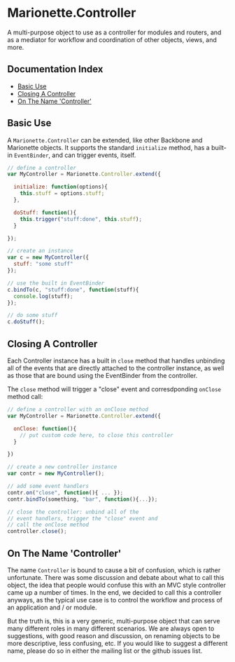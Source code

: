 # Marionette.Controller

A multi-purpose object to use as a controller for
modules and routers, and as a mediator for workflow
and coordination of other objects, views, and more.

## Documentation Index

* [Basic Use](#basic-use)
* [Closing A Controller](#closing-a-controller)
* [On The Name 'Controller'](#on-the-name-controller)

## Basic Use

A `Marionette.Controller` can be extended, like other
Backbone and Marionette objects. It supports the standard
`initialize` method, has a built-in `EventBinder`, and
can trigger events, itself.

```js
// define a controller
var MyController = Marionette.Controller.extend({

  initialize: function(options){
    this.stuff = options.stuff;
  },

  doStuff: function(){
    this.trigger("stuff:done", this.stuff);
  }

});

// create an instance
var c = new MyController({
  stuff: "some stuff"
});

// use the built in EventBinder
c.bindTo(c, "stuff:done", function(stuff){
  console.log(stuff);
});

// do some stuff
c.doStuff();
```

## Closing A Controller

Each Controller instance has a built in `close` method that handles
unbinding all of the events that are directly attached to the controller
instance, as well as those that are bound using the EventBinder from
the controller.

The `close` method will trigger a "close" event and corresdponding
`onClose` method call:

```js
// define a controller with an onClose method
var MyController = Marionette.Controller.extend({

  onClose: function(){
    // put custom code here, to close this controller
  }

})

// create a new controller instance
var contr = new MyController();

// add some event handlers
contr.on("close", function(){ ... });
contr.bindTo(something, "bar", function(){...});

// close the controller: unbind all of the
// event handlers, trigger the "close" event and 
// call the onClose method
controller.close();
```

## On The Name 'Controller'

The name `Controller` is bound to cause a bit of confusion, which is
rather unfortunate. There was some discussion and debate about what to
call this object, the idea that people would confuse this with an 
MVC style controller came up a number of times. In the end, we decided
to call this a controller anyways, as the typical use case is to control
the workflow and process of an application and / or module. 

But the truth is, this is a very generic, multi-purpose object that can
serve many different roles in many different scenarios. We are always open
to suggestions, with good reason and discussion, on renaming objects to
be more descriptive, less confusing, etc. If you would like to suggest a
different name, please do so in either the mailing list or the github
issues list.

